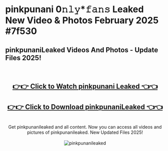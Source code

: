 # pinkpunani 0𝚗𝚕𝚢*𝚏𝚊𝚗𝚜 Leaked New Video & Photos February 2025 #7f530

<h2>pinkpunaniLeaked Videos And Photos - Update Files 2025!</h2>
<br>
<div align="center">
<h2><a href="https://mediaupload.pro?title=pinkpunani&ref=11F" rel="nofollow">👉👉 Click to Watch pinkpunani Leaked 👈👈</a></h2>
<h2><a href="https://mediaupload.pro?title=pinkpunani&ref=11F" rel="nofollow">👉👉 Click to Download pinkpunaniLeaked 👈👈</a></h2>
<br>
Get pinkpunanileaked and all content. Now you can access all videos and pictures of pinkpunanileaked. New Updated Files 2025!
<br>
<br>
<a href="https://mediaupload.pro?title=pinkpunani&ref=11F" rel="nofollow" data-target="animated-image.originalLink"><img src="https://i.ibb.co/Gkj2r4b/banner.png" alt="pinkpunanileaked" style="max-width: 100%; display: inline-block;" data-target="animated-image.originalImage"></a>
</div>
<br>

